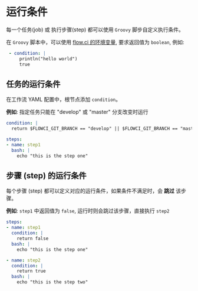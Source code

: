 # 运行条件

每一个任务(job) 或 执行步骤(step) 都可以使用 `Groovy` 脚步自定义执行条件。


在 `Groovy` 脚本中，可以使用 [flow.ci 的环境变量](cn/agents/vars.md), 要求返回值为 `boolean`, 例如:

```yaml
 - condition: |
     println("hello world")
     true
```


## 任务的运行条件

在工作流 YAML 配置中，根节点添加 `condition`。

__例如__: 指定任务只能在 "develop" 或 "master" 分支改变时运行

```yaml
condition: |
  return $FLOWCI_GIT_BRANCH == "develop" || $FLOWCI_GIT_BRANCH == "master";

steps:
- name: step1
  bash: |
    echo "this is the step one"

```


## 步骤 (step) 的运行条件

每个步骤 (step) 都可以定义对应的运行条件，如果条件不满足时，会 __跳过__ 该步骤。

__例如__: `step1` 中返回值为 `false`, 运行时则会跳过该步骤，直接执行 `step2`

```yaml
steps:
- name: step1
  condition: |
    return false
  bash: |
    echo "this is the step one"

- name: step2
  condition: |
    return true
  bash: |
    echo "this is the step two"
```